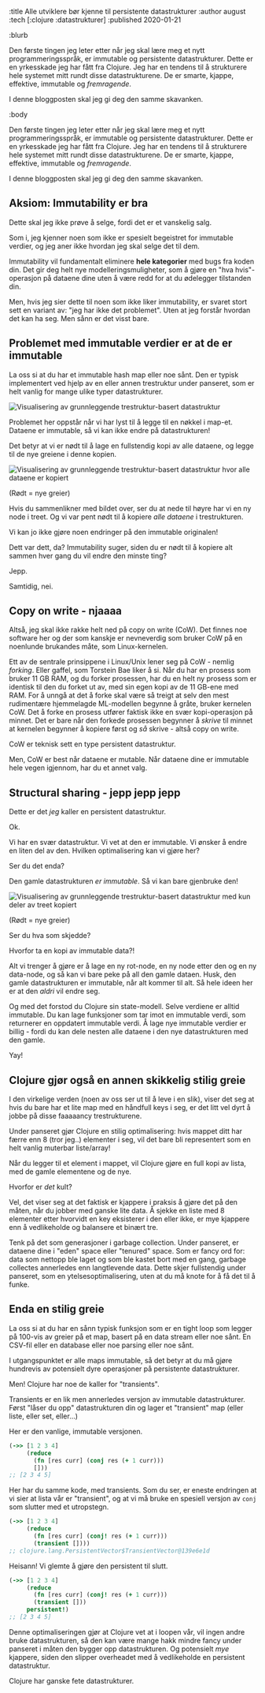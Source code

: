 :title Alle utviklere bør kjenne til persistente datastrukturer
:author august
:tech [:clojure :datastrukturer]
:published 2020-01-21

:blurb

Den første tingen jeg leter etter når jeg skal lære meg et nytt programmeringsspråk, er immutable og persistente datastrukturer. Dette er en yrkesskade jeg har fått fra Clojure. Jeg har en tendens til å strukturere hele systemet mitt rundt disse datastrukturene. De er smarte, kjappe, effektive, immutable og _fremragende_.

I denne bloggposten skal jeg gi deg den samme skavanken.

:body

Den første tingen jeg leter etter når jeg skal lære meg et nytt programmeringsspråk, er immutable og persistente datastrukturer. Dette er en yrkesskade jeg har fått fra Clojure. Jeg har en tendens til å strukturere hele systemet mitt rundt disse datastrukturene. De er smarte, kjappe, effektive, immutable og _fremragende_.

I denne bloggposten skal jeg gi deg den samme skavanken.


## Aksiom: Immutability er bra

Dette skal jeg ikke prøve å selge, fordi det er et vanskelig salg.

Som i, jeg kjenner noen som ikke er spesielt begeistret for immutable verdier, og jeg aner ikke hvordan jeg skal selge det til dem.

Immutability vil fundamentalt eliminere **hele kategorier** med bugs fra koden din. Det gir deg helt nye modelleringsmuligheter, som å gjøre en "hva hvis"-operasjon på dataene dine uten å være redd for at du ødelegger tilstanden din.

Men, hvis jeg sier dette til noen som ikke liker immutability, er svaret stort sett en variant av: "jeg har ikke det problemet". Uten at jeg forstår hvordan det kan ha seg. Men sånn er det visst bare.

## Problemet med immutable verdier er at de er immutable

La oss si at du har et immutable hash map eller noe sånt. Den er typisk implementert ved hjelp av en eller annen trestruktur under panseret, som er helt vanlig for mange ulike typer datastrukturer.

![Visualisering av grunnleggende trestruktur-basert datastruktur](/images/blogg/the_basic.png)

Problemet her oppstår når vi har lyst til å legge til en nøkkel i map-et. Dataene er immutable, så vi kan ikke endre på datastrukturen!


Det betyr at vi er nødt til å lage en fullstendig kopi av alle dataene, og legge til de nye greiene i denne kopien.

![Visualisering av grunnleggende trestruktur-basert datastruktur hvor alle dataene er kopiert](/images/blogg/complete_clone.png)

(Rødt = nye greier)

Hvis du sammenlikner med bildet over, ser du at nede til høyre har vi en ny node i treet. Og vi var pent nødt til å kopiere _alle dataene_ i trestrukturen. 

Vi kan jo ikke gjøre noen endringer på den immutable originalen!

Dett var dett, da? Immutability suger, siden du er nødt til å kopiere alt sammen hver gang du vil endre den minste ting?

Jepp.

Samtidig, nei.

## Copy on write - njaaaa

Altså, jeg skal ikke rakke helt ned på copy on write (CoW). Det finnes noe software her og der som kanskje er nevneverdig som bruker CoW på en noenlunde brukandes måte, som Linux-kernelen.

Ett av de sentrale prinsippene i Linux/Unix lener seg på CoW - nemlig _forking_. Eller gaffel, som Torstein Bae liker å si. Når du har en prosess som bruker 11 GB RAM, og du forker prosessen, har du en helt ny prosess som er identisk til den du forket ut av, med sin egen kopi av de 11 GB-ene med RAM. For å unngå at det å forke skal være så treigt at selv den mest rudimentære hjemmelagde ML-modellen begynne å gråte, bruker kernelen CoW. Det å forke en prosess utfører faktisk ikke en svær kopi-operasjon på minnet. Det er bare når den forkede prosessen begynner å _skrive_ til minnet at kernelen begynner å kopiere først og _så_ skrive - altså copy on write.

CoW er teknisk sett en type persistent datastruktur.

Men, CoW er best når dataene er mutable. Når dataene dine er immutable hele vegen igjennom, har du et annet valg.

## Structural sharing - jepp jepp jepp

Dette er det _jeg_ kaller en persistent datastruktur.

Ok.

Vi har en svær datastruktur. Vi vet at den er immutable. Vi ønsker å endre en liten del av den. Hvilken optimalisering kan vi gjøre her?

Ser du det enda?

Den gamle datastrukturen _er immutable_. Så vi kan bare gjenbruke den!

![Visualisering av grunnleggende trestruktur-basert datastruktur med kun deler av treet kopiert](/images/blogg/structural_sharing.png)
 
(Rødt = nye greier)

Ser du hva som skjedde?

Hvorfor ta en kopi av immutable data?!

Alt vi trenger å gjøre er å lage en ny rot-node, en ny node etter den og en ny data-node, og så kan vi bare peke på all den gamle dataen. Husk, den gamle datastrukturen er immutable, når alt kommer til alt. Så hele ideen her er at den _aldri_ vil endre seg.

Og med det forstod du Clojure sin state-modell. Selve verdiene er alltid immutable. Du kan lage funksjoner som tar imot en immutable verdi, som returnerer en oppdatert immutable verdi. Å lage nye immutable verdier er billig - fordi du kan dele nesten alle dataene i den nye datastrukturen med den gamle.


Yay!


## Clojure gjør også en annen skikkelig stilig greie

I den virkelige verden (noen av oss ser ut til å leve i en slik), viser det seg at hvis du bare har et lite map med en håndfull keys i seg, er det litt vel dyrt å jobbe på disse faaaaancy trestrukturene.

Under panseret gjør Clojure en stilig optimalisering: hvis mappet ditt har færre enn 8 (tror jeg..) elementer i seg, vil det bare bli representert som en helt vanlig muterbar liste/array!

Når du legger til et element i mappet, vil Clojure gjøre en full kopi av lista, med de gamle elementene og de nye.

Hvorfor er _det_ kult?

Vel, det viser seg at det faktisk er kjappere i praksis å gjøre det på den måten, når du jobber med ganske lite data. Å sjekke en liste med 8 elementer etter hvorvidt en key eksisterer i den eller ikke, er mye kjappere enn å vedlikeholde og balansere et binært tre.

Tenk på det som generasjoner i garbage collection. Under panseret, er dataene dine i "eden" space eller "tenured" space. Som er fancy ord for: data som nettopp ble laget og som ble kastet bort med en gang, garbage collectes annerledes enn langtlevende data. Dette skjer fullstendig under panseret, som en ytelsesoptimalisering, uten at du må knote for å få det til å funke.

## Enda en stilig greie

La oss si at du har en sånn typisk funksjon som er en tight loop som legger på 100-vis av greier på et map, basert på en data stream eller noe sånt. En CSV-fil eller en database eller noe parsing eller noe sånt.

I utgangspunktet er alle maps immutable, så det betyr at du må gjøre hundrevis av potensielt dyre operasjoner på persistente datastrukturer.

Men! Clojure har noe de kaller for "transients".

Transients er en lik men annerledes versjon av immutable datastrukturer. Først "låser du opp" datastrukturen din og lager et "transient"
 map (eller liste, eller set, eller...)
 
Her er den vanlige, immutable versjonen.

```clojure
(->> [1 2 3 4]
     (reduce
       (fn [res curr] (conj res (+ 1 curr)))
       []))
;; [2 3 4 5]
```

Her har du samme kode, med transients. Som du ser, er eneste endringen at vi sier at lista vår er "transient", og at vi må bruke en spesiell versjon av `conj` som slutter med et utropstegn.


```clojure
(->> [1 2 3 4]
     (reduce
       (fn [res curr] (conj! res (+ 1 curr)))
       (transient [])))
;; clojure.lang.PersistentVector$TransientVector@139e6e1d
```

Heisann! Vi glemte å gjøre den persistent til slutt.

```clojure
(->> [1 2 3 4]
     (reduce
       (fn [res curr] (conj! res (+ 1 curr)))
       (transient []))
     persistent!)
;; [2 3 4 5]
```

Denne optimaliseringen gjør at Clojure vet at i loopen vår, vil ingen andre bruke datastrukturen, så den kan være mange hakk mindre fancy under panseret i måten den bygger opp datastrukturen. Og potensielt _mye_ kjappere, siden den slipper overheadet med å vedlikeholde en persistent datastruktur.

Clojure har ganske fete datastrukturer.
